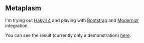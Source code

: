 Metaplasm
---------

I'm trying out [Hakyll 4](http://jaspervdj.be/hakyll/)
and playing with [Bootstrap](http://twitter.github.com/bootstrap/)
and [Modernizr](http://modernizr.com/) integration.

You can see the result (currently only a demonstration) [here](http://meta.plasm.us/).

